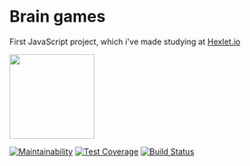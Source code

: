 # Brain games

First JavaScript project, which i've made studying at [Hexlet.io][hexlet]

<img src="https://sun9-10.userapi.com/c9455/v9455736/1354/EqqWUGAnJbU.jpg" width=150>

[![Maintainability](https://api.codeclimate.com/v1/badges/f8ddee9c621eff3f1294/maintainability)](https://codeclimate.com/github/isakovairat/frontend-project-lvl1/maintainability)
[![Test Coverage](https://api.codeclimate.com/v1/badges/f8ddee9c621eff3f1294/test_coverage)](https://codeclimate.com/github/isakovairat/frontend-project-lvl1/test_coverage)
[![Build Status](https://travis-ci.org/isakovairat/frontend-project-lvl1.svg?branch=master)](https://travis-ci.org/isakovairat/frontend-project-lvl1)

[hexlet]: hexlet.io
